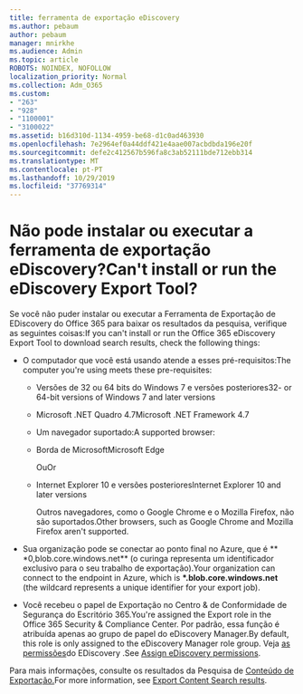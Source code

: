 ```yaml
---
title: ferramenta de exportação eDiscovery
ms.author: pebaum
author: pebaum
manager: mnirkhe
ms.audience: Admin
ms.topic: article
ROBOTS: NOINDEX, NOFOLLOW
localization_priority: Normal
ms.collection: Adm_O365
ms.custom:
- "263"
- "928"
- "1100001"
- "3100022"
ms.assetid: b16d310d-1134-4959-be68-d1c0ad463930
ms.openlocfilehash: 7e2964ef0a44ddf421e4aae007acbdbda196e20f
ms.sourcegitcommit: defe2c412567b596fa8c3ab52111bde712ebb314
ms.translationtype: MT
ms.contentlocale: pt-PT
ms.lasthandoff: 10/29/2019
ms.locfileid: "37769314"
---
```

# <a name="cant-install-or-run-the-ediscovery-export-tool"></a><span data-ttu-id="55400-102">Não pode instalar ou executar a ferramenta de exportação eDiscovery?</span><span class="sxs-lookup"><span data-stu-id="55400-102">Can't install or run the eDiscovery Export Tool?</span></span>

<span data-ttu-id="55400-103">Se você não puder instalar ou executar a Ferramenta de Exportação de EDiscovery do Office 365 para baixar os resultados da pesquisa, verifique as seguintes coisas:</span><span class="sxs-lookup"><span data-stu-id="55400-103">If you can't install or run the Office 365 eDiscovery Export Tool to download search results, check the following things:</span></span>
  
- <span data-ttu-id="55400-104">O computador que você está usando atende a esses pré-requisitos:</span><span class="sxs-lookup"><span data-stu-id="55400-104">The computer you're using meets these pre-requisites:</span></span>

  - <span data-ttu-id="55400-105">Versões de 32 ou 64 bits do Windows 7 e versões posteriores</span><span class="sxs-lookup"><span data-stu-id="55400-105">32- or 64-bit versions of Windows 7 and later versions</span></span>

  - <span data-ttu-id="55400-106">Microsoft .NET Quadro 4.7</span><span class="sxs-lookup"><span data-stu-id="55400-106">Microsoft .NET Framework 4.7</span></span>

  - <span data-ttu-id="55400-107">Um navegador suportado:</span><span class="sxs-lookup"><span data-stu-id="55400-107">A supported browser:</span></span>

  - <span data-ttu-id="55400-108">Borda de Microsoft</span><span class="sxs-lookup"><span data-stu-id="55400-108">Microsoft Edge</span></span>

    <span data-ttu-id="55400-109">Ou</span><span class="sxs-lookup"><span data-stu-id="55400-109">Or</span></span>

  - <span data-ttu-id="55400-110">Internet Explorer 10 e versões posteriores</span><span class="sxs-lookup"><span data-stu-id="55400-110">Internet Explorer 10 and later versions</span></span>

    <span data-ttu-id="55400-111">Outros navegadores, como o Google Chrome e o Mozilla Firefox, não são suportados.</span><span class="sxs-lookup"><span data-stu-id="55400-111">Other browsers, such as Google Chrome and Mozilla Firefox aren't supported.</span></span>

- <span data-ttu-id="55400-112">Sua organização pode se conectar ao ponto final no Azure, que é \*\* \*0,blob.core.windows.net\*\* (o curinga representa um identificador exclusivo para o seu trabalho de exportação).</span><span class="sxs-lookup"><span data-stu-id="55400-112">Your organization can connect to the endpoint in Azure, which is **\*.blob.core.windows.net** (the wildcard represents a unique identifier for your export job).</span></span>

- <span data-ttu-id="55400-113">Você recebeu o papel de Exportação no Centro &amp; de Conformidade de Segurança do Escritório 365.</span><span class="sxs-lookup"><span data-stu-id="55400-113">You're assigned the Export role in the Office 365 Security &amp; Compliance Center.</span></span> <span data-ttu-id="55400-114">Por padrão, essa função é atribuída apenas ao grupo de papel do eDiscovery Manager.</span><span class="sxs-lookup"><span data-stu-id="55400-114">By default, this role is only assigned to the eDiscovery Manager role group.</span></span> <span data-ttu-id="55400-115">Veja [as permissões](https://docs.microsoft.com/office365/securitycompliance/assign-ediscovery-permissions)do EDiscovery .</span><span class="sxs-lookup"><span data-stu-id="55400-115">See [Assign eDiscovery permissions](https://docs.microsoft.com/office365/securitycompliance/assign-ediscovery-permissions).</span></span>

<span data-ttu-id="55400-116">Para mais informações, consulte os resultados da Pesquisa de [Conteúdo de Exportação.](https://docs.microsoft.com/office365/securitycompliance/export-search-results)</span><span class="sxs-lookup"><span data-stu-id="55400-116">For more information, see [Export Content Search results](https://docs.microsoft.com/office365/securitycompliance/export-search-results).</span></span>
  